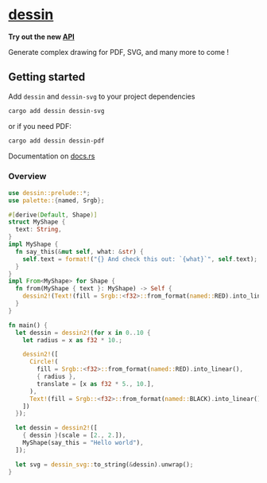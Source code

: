 # [dessin](https://docs.rs/dessin/)

**Try out the new [API](https://github.com/432-Technologies/dessin/tree/v0.8-pre)**

Generate complex drawing for PDF, SVG, and many more to come ! 

## Getting started

Add `dessin` and `dessin-svg` to your project dependencies

```bash
cargo add dessin dessin-svg
```

or if you need PDF:

```bash
cargo add dessin dessin-pdf
```

Documentation on [docs.rs](https://docs.rs/dessin/0.8.2-pre/)

### Overview

```rust
use dessin::prelude::*;
use palette::{named, Srgb};

#[derive(Default, Shape)]
struct MyShape {
  text: String,
}
impl MyShape {
  fn say_this(&mut self, what: &str) {
    self.text = format!("{} And check this out: `{what}`", self.text);
  }
}
impl From<MyShape> for Shape {
  fn from(MyShape { text }: MyShape) -> Self {
    dessin2!(Text!(fill = Srgb::<f32>::from_format(named::RED).into_linear(), { text })).into()
  }
}

fn main() {
  let dessin = dessin2!(for x in 0..10 {
    let radius = x as f32 * 10.;

    dessin2!([
      Circle!(
        fill = Srgb::<f32>::from_format(named::RED).into_linear(),
        { radius },
        translate = [x as f32 * 5., 10.],
      ),
      Text!(fill = Srgb::<f32>::from_format(named::BLACK).into_linear(), font_size = 10., text = "Hi !",),
    ])
  });

  let dessin = dessin2!([
    { dessin }(scale = [2., 2.]),
    MyShape(say_this = "Hello world"),
  ]);

  let svg = dessin_svg::to_string(&dessin).unwrap();
}

```
